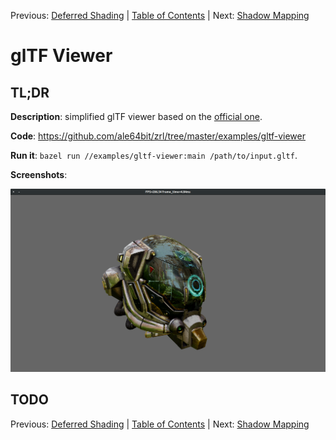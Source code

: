 Previous: [Deferred Shading](006_Deferred_Shading.md) | [Table of Contents](README.md) | Next: [Shadow Mapping](008_Shadow_Mapping.md)

# glTF Viewer

## TL;DR

**Description**: simplified glTF viewer based on the [official one](https://github.com/KhronosGroup/glTF-Sample-Viewer).

**Code**: https://github.com/ale64bit/zrl/tree/master/examples/gltf-viewer

**Run it**: `bazel run //examples/gltf-viewer:main /path/to/input.gltf`.

**Screenshots**:
<p align="center">
  <img src="https://github.com/ale64bit/zrlc/blob/master/docs/examples/007_glTF_Viewer.png" width="800">
</p>

## TODO

Previous: [Deferred Shading](006_Deferred_Shading.md) | [Table of Contents](README.md) | Next: [Shadow Mapping](008_Shadow_Mapping.md)
